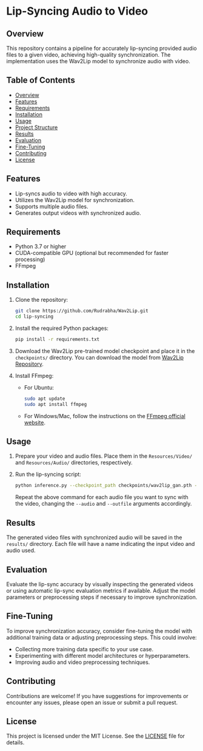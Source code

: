 # Lip-Syncing Audio to Video

## Overview

This repository contains a pipeline for accurately lip-syncing provided audio files to a given video, achieving high-quality synchronization. The implementation uses the Wav2Lip model to synchronize audio with video.

## Table of Contents

- [Overview](#overview)
- [Features](#features)
- [Requirements](#requirements)
- [Installation](#installation)
- [Usage](#usage)
- [Project Structure](#project-structure)
- [Results](#results)
- [Evaluation](#evaluation)
- [Fine-Tuning](#fine-tuning)
- [Contributing](#contributing)
- [License](#license)

## Features

- Lip-syncs audio to video with high accuracy.
- Utilizes the Wav2Lip model for synchronization.
- Supports multiple audio files.
- Generates output videos with synchronized audio.

## Requirements

- Python 3.7 or higher
- CUDA-compatible GPU (optional but recommended for faster processing)
- FFmpeg

## Installation

1. Clone the repository:

    ```bash
    git clone https://github.com/Rudrabha/Wav2Lip.git
    cd lip-syncing
    ```

2. Install the required Python packages:

    ```bash
    pip install -r requirements.txt
    ```

3. Download the Wav2Lip pre-trained model checkpoint and place it in the `checkpoints/` directory. You can download the model from [Wav2Lip Repository](https://github.com/Rudrabha/Wav2Lip).

4. Install FFmpeg:

    - For Ubuntu:

        ```bash
        sudo apt update
        sudo apt install ffmpeg
        ```

    - For Windows/Mac, follow the instructions on the [FFmpeg official website](https://ffmpeg.org/download.html).

## Usage

1. Prepare your video and audio files. Place them in the `Resources/Video/` and `Resources/Audio/` directories, respectively.

2. Run the lip-syncing script:

    ```bash
    python inference.py --checkpoint_path checkpoints/wav2lip_gan.pth --face Resources/Video/13_K.mp4 --audio Resources/Audio/10_S.wav --outfile output/13_K_10_S_synced.mp4
    ```

    Repeat the above command for each audio file you want to sync with the video, changing the `--audio` and `--outfile` arguments accordingly.



## Results

The generated video files with synchronized audio will be saved in the `results/` directory. Each file will have a name indicating the input video and audio used.

## Evaluation

Evaluate the lip-sync accuracy by visually inspecting the generated videos or using automatic lip-sync evaluation metrics if available. Adjust the model parameters or preprocessing steps if necessary to improve synchronization.

## Fine-Tuning

To improve synchronization accuracy, consider fine-tuning the model with additional training data or adjusting preprocessing steps. This could involve:

- Collecting more training data specific to your use case.
- Experimenting with different model architectures or hyperparameters.
- Improving audio and video preprocessing techniques.

## Contributing

Contributions are welcome! If you have suggestions for improvements or encounter any issues, please open an issue or submit a pull request.

## License

This project is licensed under the MIT License. See the [LICENSE](LICENSE) file for details.
 
